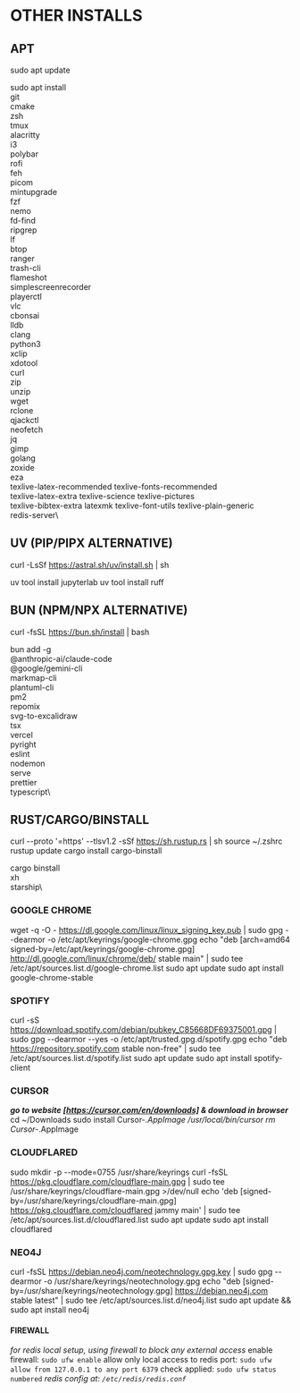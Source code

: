 
# OTHER INSTALLS


## APT
sudo apt update

sudo apt install\
  git\
  cmake\
  zsh\
  tmux\
  alacritty\
  i3\
  polybar\
  rofi\
  feh\
  picom\
  mintupgrade\
  fzf\
  nemo\
  fd-find\
  ripgrep\
  lf\
  btop\
  ranger\
  trash-cli\
  flameshot\
  simplescreenrecorder\
  playerctl\
  vlc\
  cbonsai\
  lldb\
  clang\
  python3\
  xclip\
  xdotool\
  curl\
  zip\
  unzip\
  wget\
  rclone\
  qjackctl\
  neofetch\
  jq\
  gimp\
  golang\
  zoxide\
  eza\
  texlive-latex-recommended texlive-fonts-recommended\
  texlive-latex-extra texlive-science texlive-pictures\
  texlive-bibtex-extra latexmk texlive-font-utils texlive-plain-generic\
  redis-server\


## UV (PIP/PIPX ALTERNATIVE)
curl -LsSf https://astral.sh/uv/install.sh | sh

uv tool install jupyterlab
uv tool install ruff


## BUN (NPM/NPX ALTERNATIVE)
curl -fsSL https://bun.sh/install | bash

bun add -g\
  @anthropic-ai/claude-code\
  @google/gemini-cli\
  markmap-cli\
  plantuml-cli\
  pm2\
  repomix\
  svg-to-excalidraw\
  tsx\
  vercel\
  pyright\
  eslint\
  nodemon\
  serve\
  prettier\
  typescript\

## RUST/CARGO/BINSTALL
curl --proto '=https' --tlsv1.2 -sSf https://sh.rustup.rs | sh
source ~/.zshrc
rustup update
cargo install cargo-binstall

cargo binstall\
  xh\
  starship\


### **GOOGLE CHROME**
wget -q -O - https://dl.google.com/linux/linux_signing_key.pub | sudo gpg --dearmor -o /etc/apt/keyrings/google-chrome.gpg
echo "deb [arch=amd64 signed-by=/etc/apt/keyrings/google-chrome.gpg] http://dl.google.com/linux/chrome/deb/ stable main" | sudo tee /etc/apt/sources.list.d/google-chrome.list
sudo apt update
sudo apt install google-chrome-stable

### SPOTIFY
curl -sS https://download.spotify.com/debian/pubkey_C85668DF69375001.gpg | sudo gpg --dearmor --yes -o /etc/apt/trusted.gpg.d/spotify.gpg
echo "deb https://repository.spotify.com stable non-free" | sudo tee /etc/apt/sources.list.d/spotify.list
sudo apt update
sudo apt install spotify-client

### CURSOR
***go to website [https://cursor.com/en/downloads] & download in browser***
cd ~/Downloads
sudo install Cursor-*.AppImage /usr/local/bin/cursor
rm Cursor-*.AppImage

### CLOUDFLARED
sudo mkdir -p --mode=0755 /usr/share/keyrings
curl -fsSL https://pkg.cloudflare.com/cloudflare-main.gpg | sudo tee /usr/share/keyrings/cloudflare-main.gpg >/dev/null
echo 'deb [signed-by=/usr/share/keyrings/cloudflare-main.gpg] https://pkg.cloudflare.com/cloudflared jammy main' | sudo tee /etc/apt/sources.list.d/cloudflared.list
sudo apt update
sudo apt install cloudflared

### NEO4J
curl -fsSL https://debian.neo4j.com/neotechnology.gpg.key | sudo gpg --dearmor -o /usr/share/keyrings/neotechnology.gpg
echo "deb [signed-by=/usr/share/keyrings/neotechnology.gpg] https://debian.neo4j.com stable latest" | sudo tee /etc/apt/sources.list.d/neo4j.list
sudo apt update && sudo apt install neo4j

#### FIREWALL
*for redis local setup, using firewall to block any external access*
enable firewall: `sudo ufw enable`
allow only local access to redis port: `sudo ufw allow from 127.0.0.1 to any port 6379`
check applied: `sudo ufw status numbered`
*redis config at: `/etc/redis/redis.conf`*




